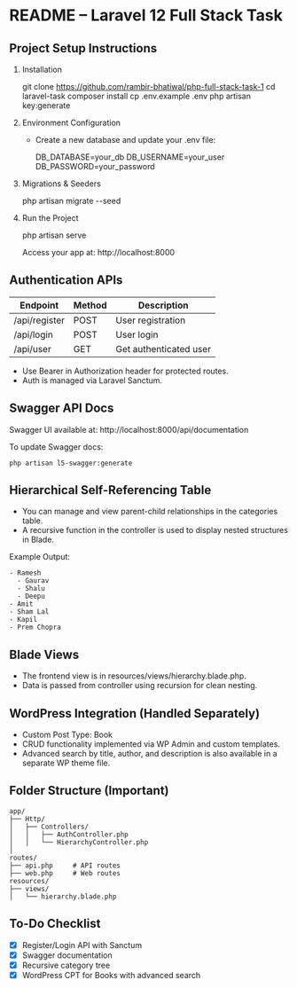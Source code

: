
README – Laravel 12 Full Stack Task
===================================

Project Setup Instructions
--------------------------

1. Installation

    git clone https://github.com/rambir-bhatiwal/php-full-stack-task-1
    cd laravel-task
    composer install
    cp .env.example .env
    php artisan key:generate

2. Environment Configuration

    - Create a new database and update your .env file:

      DB_DATABASE=your_db
      DB_USERNAME=your_user
      DB_PASSWORD=your_password

3. Migrations & Seeders

    php artisan migrate --seed

4. Run the Project

    php artisan serve

    Access your app at: http://localhost:8000


Authentication APIs
--------------------

| Endpoint        | Method | Description            |
|-----------------|--------|------------------------|
| /api/register   | POST   | User registration      |
| /api/login      | POST   | User login             |
| /api/user       | GET    | Get authenticated user |

- Use Bearer <token> in Authorization header for protected routes.
- Auth is managed via Laravel Sanctum.


Swagger API Docs
----------------

Swagger UI available at: http://localhost:8000/api/documentation

To update Swagger docs:

    php artisan l5-swagger:generate


Hierarchical Self-Referencing Table
-----------------------------------

- You can manage and view parent-child relationships in the categories table.
- A recursive function in the controller is used to display nested structures in Blade.

Example Output:

    - Ramesh  
      - Gaurav  
      - Shalu  
      - Deepu  
    - Amit   
    - Sham Lal  
    - Kapil 
    - Prem Chopra


Blade Views
-----------

- The frontend view is in resources/views/hierarchy.blade.php.
- Data is passed from controller using recursion for clean nesting.


WordPress Integration (Handled Separately)
------------------------------------------

- Custom Post Type: Book
- CRUD functionality implemented via WP Admin and custom templates.
- Advanced search by title, author, and description is also available in a separate WP theme file.


Folder Structure (Important)
----------------------------

    app/
    ├── Http/
    │   ├── Controllers/
    │   │   ├── AuthController.php
    │   │   └── HierarchyController.php
    │
    routes/
    ├── api.php     # API routes
    ├── web.php     # Web routes
    resources/
    ├── views/
    │   └── hierarchy.blade.php


To-Do Checklist
---------------

- [x] Register/Login API with Sanctum
- [x] Swagger documentation
- [x] Recursive category tree
- [x] WordPress CPT for Books with advanced search
